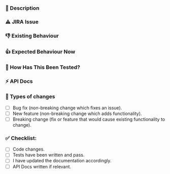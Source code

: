 ### 📝 Description
<!--- Describe your changes in detail -->

### ⚠️ JIRA Issue
<!--- Link the JIRA issue if it exists -->

### 👎 Existing Behaviour
<!--- Existing behaviour before this change -->

### 👍 Expected Behaviour Now
<!--- Expected behaviour after these changes -->

### 👮 How Has This Been Tested?
<!--- Please describe in detail how you tested your changes. -->
<!--- Include details of your testing environment, and the tests you ran to -->
<!--- see how your change affects other areas of the code, etc. -->

### ⚡️ API Docs
<!--- Please add the proposed API Docs changes here. -->

### 🚀 Types of changes
<!--- What types of changes does your code introduce? -->
- [ ] Bug fix (non-breaking change which fixes an issue).
- [ ] New feature (non-breaking change which adds functionality).
- [ ] Breaking change (fix or feature that would cause existing functionality to change).

### ✅ Checklist:
<!--- Go over all the following points, if unsure, ask for help from your team! -->
- [ ] Code changes.
- [ ] Tests have been written and pass.
- [ ] I have updated the documentation accordingly.
- [ ] API Docs written if relevant.
